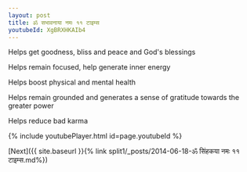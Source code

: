 ```yaml
---
layout: post
title: ॐ सभावनाया नमः ११ टाइम्स
youtubeId: XgBRXHKAIb4
---
```

 
 
Helps get goodness, bliss and peace and God's blessings
 
Helps remain focused, help generate inner energy 
 
Helps boost physical and mental health 
 
Helps remain grounded and generates a sense of gratitude towards the greater power 
 
Helps reduce bad karma
 
 
 
 


{% include youtubePlayer.html id=page.youtubeId %}
 
[Next]({{ site.baseurl }}{% link  split1/_posts/2014-06-18-ॐ सिंहकया नमः ११ टाइम्स.md%})
 
